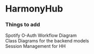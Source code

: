 # HarmonyHub

### Things to add
Spotify O-Auth Workflow Diagram <br>
Class Diagrams for the backend models <br>
Session Management for HH <br>